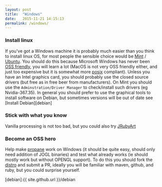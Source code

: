 ```yaml
---
layout: post
title:  "Windows"
date:   2015-11-21 14:15:13
permalink: /windows/
---
```

### Install linux ###

If you've got a Windows machine it is probably much easier than you think to install linux OS, for most people the sensible choice would be [Mint][mint] / [Ubuntu][ubuntu]. You should do this because Microsoft Windows has never been [OSS friendly][oss], you will learn a lot (MacOS is not very OSS friendly either, and just too expensive but it is somewhat more [posix][posix] compliant). Unless you have an Intel graphics card, you should probably use the closed source drivers (but free as in free beer from manufacturers). On Mint you should use the `Adminstration/Driver Manager` to check/install such drivers (eg Nvidia-367.35). In general you should prefer to use the graphical tools to install software on Debian, but sometimes versions will be out of date see [Install Debian][debian]

### Stick with what you know ###

Vanilla processing is not too bad, but you could also try [JRubyArt][jruby_art]

### Become an OSS hero ###

Help make [propane][propane] work on Windows (it should be quite easy, should only need addition of JOGL binaries) and test what already works (ie should mostly work but without OPENGL support). To do this you should fork the [distro][propane] and submit a PR, ideally you will be familiar with maven, github, and ruby, but you could surprise yourself.


[mint]:https://www.linuxmint.com/

[ubuntu]:http://www.ubuntu.com/

[jruby_art]:https://ruby-processing.github.io/JRubyArt/

[propane]:https://github.com/ruby-processing/propane

[posix]:https://en.wikipedia.org/wiki/POSIX

[oss]:https://en.wikipedia.org/wiki/Open-source_software

[debian]:{{ site.github.url }}/debian
